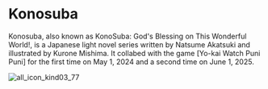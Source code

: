 # Konosuba

Konosuba, also known as KonoSuba: God's Blessing on This Wonderful World!, is a Japanese light novel series written by Natsume Akatsuki and illustrated by Kurone Mishima.
It collabed with the game [Yo-kai Watch Puni Puni] for the first time on May 1, 2024 and a second time on June 1, 2025.

![all_icon_kind03_77](https://github.com/user-attachments/assets/e5edbc7a-d783-45f3-8831-08e9c35f73e6)
